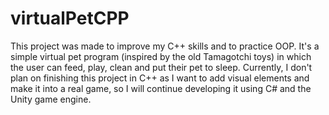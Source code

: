 # virtualPetCPP
This project was made to improve my C++ skills and to practice OOP. It's a simple virtual pet program (inspired by the old Tamagotchi toys) in which the user can feed, play, clean and put their pet to sleep. 
Currently, I don't plan on finishing this project in C++ as I want to add visual elements and make it into a real game, so I will continue developing it using C# and the Unity game engine.
